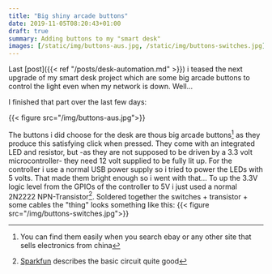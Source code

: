 ```yaml
---
title: "Big shiny arcade buttons"
date: 2019-11-05T08:20:43+01:00
draft: true
summary: Adding buttons to my "smart desk"
images: [/static/img/buttons-aus.jpg, /static/img/buttons-switches.jpg]
---
```

Last [post]({{< ref "/posts/desk-automation.md" >}}) i teased the next upgrade of my smart desk project which are some big arcade buttons to control the light even when my network is down. Well... 

I finished that part over the last few days:

{{< figure src="/img/buttons-aus.jpg">}}

The buttons i did choose for the desk are thous big arcade buttons[^1] as they produce this satisfying click when pressed. They come with an integrated LED and resistor, but -as they are not supposed to be driven by a 3.3 volt microcontroller- they need 12 volt supplied to be fully lit up. For the controller i use a normal USB power supply so i tried to power the LEDs with 5 volts.  That made them bright enough so i went with that...
To up the 3.3V logic level from the GPIOs of the controller to 5V i just used a normal 2N2222 NPN-Transistor[^2]. Soldered together the switches + transistor + some cables the "thing" looks something like this:
{{< figure src="/img/buttons-switches.jpg">}}


[^1]: You can find them easily when you search ebay or any other site that sells electronics from china
[^2]: [Sparkfun](https://learn.sparkfun.com/tutorials/transistors/applications-i-switches) describes the basic circuit quite good
